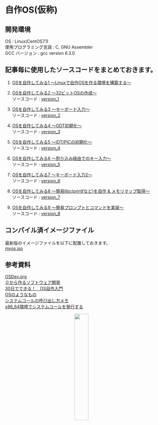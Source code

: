 # 自作OS(仮称)

## 開発環境
OS : Linux(CentOS7.1)  
使用プログラミング言語 : C, GNU Assembler  
GCC バージョン : gcc version 6.3.0  

## 記事毎に使用したソースコードをまとめておきます。
1. [OSを自作してみる1 ～Linuxで自作OSを作る環境を構築する～](https://zeus.shadow-net.jp/?p=118)  
  
  
2. [OSを自作してみる2 ～32ビットOSの作成～](https://zeus.shadow-net.jp/?p=126)  
   ソースコード : [version_1](/version_1)
  
3. [OSを自作してみる3 ～キーボード入力～](https://zeus.shadow-net.jp/?p=235)  
   ソースコード : [version_2](/version_2)
  
4. [OSを自作してみる4 ～GDT初期化～](https://zeus.shadow-net.jp/?p=337)  
   ソースコード : [version_3](/version_3)
  
5. [OSを自作してみる5 ～IDT/PICの初期化～](https://zeus.shadow-net.jp/?p=415)  
   ソースコード : [version_4](/version_4)  

6. [OSを自作してみる6 ～割り込み経由でのキー入力～](https://zeus.shadow-net.jp/?p=508)  
   ソースコード : [version_5](/version_5)  

7. [OSを自作してみる7 ～キーボード入力2～](https://zeus.shadow-net.jp/?p=667)  
   ソースコード : [version_6](/version_6)  

8. [OSを自作してみる8 ～簡易libc(printfなど)を自作 & メモリマップ取得～](https://zeus.shadow-net.jp/?p=711)  
   ソースコード : [version_7](/version_7)  
  
9. [OSを自作してみる9 ～簡易プロンプトとコマンドを実装～](https://zeus.shadow-net.jp/?p=1077)  
   ソースコード : [version_8](/version_8)
  

## コンパイル済イメージファイル
最新版のイメージファイルを以下に配置しておきます。  
   [myos.iso](/imgfile)  

  
## 参考資料
[OSDev.org](http://wiki.osdev.org/Main_Page)  
[０から作るソフトウェア開発](http://softwaretechnique.jp/OS_Development/scratchbuild.html)  
[30日でできる！　OS自作入門](https://books.google.co.jp/books/about/30%E6%97%A5%E3%81%A7%E3%81%A7%E3%81%8D%E3%82%8B_OS%E8%87%AA%E4%BD%9C%E5%85%A5%E9%96%80.html?id=ilSvAgAAQBAJ&source=kp_cover&redir_esc=y)  
[OSのようなもの](http://d.hatena.ne.jp/wocota/searchdiary?word=%2A%5B%BC%AB%BA%EEOS%5D)  
[システムコールの呼び出し方メモ](https://qiita.com/kure/items/5a1a114f9a37aeab255c)  
[x86_64環境でシステムコールを発行する](http://sugawarayusuke.hatenablog.com/entry/2016/04/22/213251)    

<center><img src="http://shadows.dip.jp/wp-content/uploads/2017/09/githubへ投稿.png" alt="" width="30%"/></center>